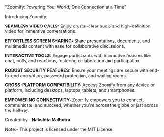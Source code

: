 "Zoomify: Powering Your World, One Connection at a Time"


Introducing Zoomify:

**SEAMLESS VIDEO CALLS:** Enjoy crystal-clear audio and high-definition video for immersive conversations.

**EFFORTLESS SCREEN SHARING:** Share presentations, documents, and multimedia content with ease for collaborative discussions.

**INTERACTIVE TOOLS:** Engage participants with interactive features like chat, polls, and reactions, fostering collaboration and participation.

**ROBUST SECURITY FEATURES:** Ensure your meetings are secure with end-to-end encryption, password protection, and waiting rooms.

**CROSS-PLATFORM COMPATIBILITY:** Access Zoomify from any device or platform, including desktops, laptops, tablets, and smartphones.

**EMPOWERING CONNECTIVITY:** Zoomify empowers you to connect, communicate, and succeed, whether you're across the globe or just across the hallway.



Created by:-
**Nakshita Malhotra**

Note:- This project is licensed under the MIT License.
